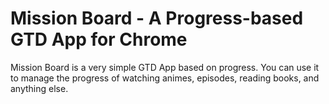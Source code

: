 # Mission Board - A Progress-based GTD App for Chrome

Mission Board is a very simple GTD App based on progress. You can use it to manage the progress of watching animes, episodes, reading books, and anything else.
